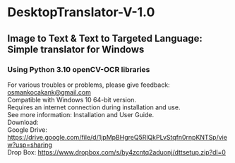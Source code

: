 # DesktopTranslator-V-1.0
## Image to Text &amp; Text to Targeted Language: Simple translator for Windows
### Using Python 3.10 openCV-OCR libraries

 
For various troubles or problems, please give feedback: osmankocakank@gmail.com<br />
Compatible with Windows 10 64-bit version.<br />
Requires an internet connection during installation and use.<br />
See more information: Installation and User Guide.<br />
Download:<br />
Google Drive: https://drive.google.com/file/d/1jpMpBHgreQ5RlQkPLvStqfn0rnpKNTSp/view?usp=sharing <br />
Drop Box: https://www.dropbox.com/s/by4zcntq2aduonj/dttsetup.zip?dl=0
